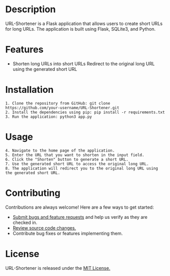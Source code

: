 # Description

URL-Shortener is a Flask application that allows users to create short URLs for long URLs. The application is built using Flask, SQLite3, and Python.

# Features

- Shorten long URLs into short URLs
    Redirect to the original long URL using the generated short URL

# Installation

    1. Clone the repository from GitHub: git clone https://github.com/your-username/URL-Shortener.git
    2. Install the dependencies using pip: pip install -r requirements.txt
    3. Run the application: python3 app.py

# Usage

    4. Navigate to the home page of the application.
    5. Enter the URL that you want to shorten in the input field.
    6. Click the "Shorten" button to generate a short URL.
    7. Use the generated short URL to access the original long URL.
    8. The application will redirect you to the original long URL using the generated short URL.

# Contributing

Contributions are always welcome! Here are a few ways to get started:

- [Submit bugs and feature requests](https://github.com/shubham-pawar/URL-Shortener/issues) and help us verify as they are checked in.
- [Review source code changes.](https://github.com/shubham-pawar/URL-Shortener/pulls)
- Contribute bug fixes or features implementing them.

# License

URL-Shortener is released under the [MIT License.](https://opensource.org/license/mit/)

